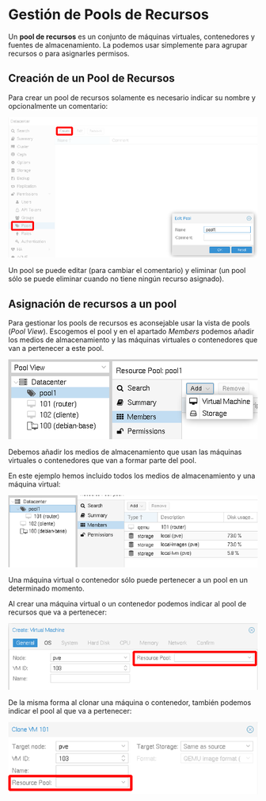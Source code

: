# Gestión de Pools de Recursos

Un **pool de recursos** es un conjunto de máquinas virtuales, contenedores y fuentes de almacenamiento. La podemos usar simplemente para agrupar recursos o para asignarles permisos.

## Creación de un Pool de Recursos

Para crear un pool de recursos solamente es necesario indicar su nombre y opcionalmente un comentario:

![usuarios](img/usuario5.png)

Un pool se puede editar (para cambiar el comentario) y eliminar (un pool sólo se puede eliminar cuando no tiene ningún recurso asignado).

## Asignación de recursos a un pool

Para gestionar los pools de recursos es aconsejable usar la vista de pools (*Pool View*). Escogemos el pool y en el apartado *Members* podemos añadir los medios de almacenamiento y las máquinas virtuales o contenedores que van a pertenecer a este pool.

![usuarios](img/usuario6.png)

Debemos añadir los medios de almacenamiento que usan las máquinas virtuales o contenedores que van a formar parte del pool. 

En este ejemplo hemos incluido todos los medios de almacenamiento y una máquina virtual:

![usuarios](img/usuario7.png)

Una máquina virtual o contenedor sólo puede pertenecer a un pool en un determinado momento.

Al crear una máquina virtual o un contenedor podemos indicar al pool de recursos que va a pertenecer:

![usuarios](img/usuario8.png)

De la misma forma al clonar una máquina o contenedor, también podemos indicar el pool al que va a pertenecer:

![usuarios](img/usuario9.png)


